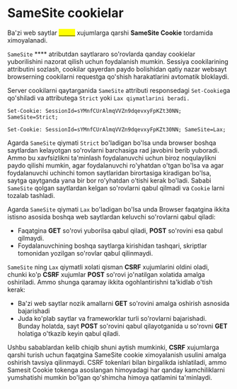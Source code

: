# SameSite cookielar

Ba'zi web saytlar [<mark style="color:yellow;">**CSRF**</mark>](broken-reference) xujumlarga qarshi **SameSite Cookie** tordamida ximoyalanadi.

`SameSite` **** atributdan saytlararo so'rovlarda qanday cookielar yuborilishini nazorat qilish uchun foydalanish mumkin. Sessiya cookilarining attributini sozlash, cookilar qayerdan paydo bolishidan qatiy nazar websayt browserning cookilarni requestga qo'shish harakatlarini avtomatik bloklaydi.

Server cookilarni qaytarganida `SameSite` attributi responsedagi `Set-Cookie`ga qo'shiladi va attributega `Strict` yoki `Lax qiymatlarini beradi.`

```http
Set-Cookie: SessionId=sYMnfCUrAlmqVVZn9dqevxyFpKZt30NN; SameSite=Strict;
```

```http
Set-Cookie: SessionId=sYMnfCUrAlmqVVZn9dqevxyFpKZt30NN; SameSite=Lax;
```

Agarda `SameSite` qiymati `Strict` bo'ladigan bo'lsa unda browser boshqa saytlardan kelayotgan so'rovlarni barchasiga rad javobini berib yuboradi. Ammo bu xavfsizlikni ta'minlash foydalanuvchi uchun biroz noqulaylikni paydo qilishi mumkin, agar foydalanuvchi ro'yhatdan o'tgan bo'lsa va agar foydalanuvchi uchinchi tomon saytlaridan birortasiga kiradigan bo'lsa, saytga qaytganda yana bir bor ro'yhatdan o'tishi kerak bo'ladi. Sababi `SameSite` qolgan saytlardan kelgan so'rovlarni qabul qilmadi va `Cookie` larni tozalab tashladi.

Agarda `SameSite` qiymati `Lax` bo'ladigan bo'lsa unda Browser faqatgina ikkita istisno asosida boshqa web saytlardan keluvchi so'rovlarni qabul qiladi:

* Faqatgina **GET** so'rovi yuborilsa qabul qiladi, **POST** so'rovini esa qabul qilmaydi.
* Foydalanuvchining boshqa saytlarga kirishidan tashqari, skriptlar tomonidan yozilgan so'rovlar qabul qilinmaydi.

`SameSite` ning `Lax` qiymatli xolati qisman **CSRF** xujumlarini oldini oladi, chunki ko'p **CSRF** xujumlar **POST** so'rovi jo'natilgan xolatida amalga oshiriladi. Ammo shunga qaramay ikkita ogohlantirishni ta'kidlab o'tish kerak:

* Ba'zi web saytlar nozik amallarni **GET** so'rovini amalga oshirish asnosida bajarishadi
* Juda ko'plab saytlar va frameworklar turli so'rovlarni bajarishadi. Bunday holatda, sayt **POST** so'rovini qabul qilayotganida u so'rovni **GET** holatiga o'tkazib keyin qabul qiladi.

Ushbu sabablardan kelib chiqib shuni aytish mumkinki, **CSRF** xujumlarga qarshi turish uchun faqatgina SameSite cookie ximoyalanish usulini amalga oshirish tavsiya qilinmaydi. CSRF tokenlari bilan birgalikda ishlatiladi, ammo Samesit Cookie tokenga asoslangan himoyadagi har qanday kamchiliklarni yumshatishi mumkin bo'lgan qo'shimcha himoya qatlamini ta'minlaydi.
